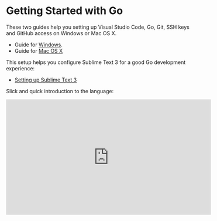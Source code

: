 # Getting Started with Go

These two guides help you setting up Visual Studio Code, Go, Git, SSH keys and GitHub access on Windows or Mac OS X.

* Guide for [Windows](Getting_Started_for_Windows.md).
* Guide for [Mac OS X](Getting_Started_for_MAC_OS_X.md)

This setup helps you configure Sublime Text 3 for a good Go development experience:

* [Setting up Sublime Text 3](Setting_up_Sublime_properly.md)

Slick and quick introduction to the language:

<iframe width="560" height="315" src="https://www.youtube.com/embed/CF9S4QZuV30" frameborder="0" allowfullscreen></iframe>
